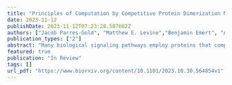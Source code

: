 ```yaml
---
title: "Principles of Computation by Competitive Protein Dimerization Networks"
date: 2023-11-12
publishDate: 2023-11-12T07:23:28.587662Z
authors: ["Jacob Parres-Gold", "Matthew E. Levine","Benjamin Emert", "Andrew Stuart", "Michael B. Elowitz"]
publication_types: ["2"]
abstract: "Many biological signaling pathways employ proteins that competitively dimerize in diverse combinations. These dimerization networks can perform biochemical computations, in which the concentrations of monomers (inputs) determine the concentrations of dimers (outputs). Despite their prevalence, little is known about the range of input-output computations that dimerization networks can perform (their 'expressivity') and how it depends on network size and connectivity. Using a systematic computational approach, we demonstrate that even small dimerization networks (3-6 monomers) are expressive, performing diverse multi-input computations. Further, dimerization networks are versatile, performing different computations when their protein components are expressed at different levels, such as in different cell types. Remarkably, individual networks with random interaction affinities, when large enough (>=8 proteins), can perform nearly all (~90%) potential one-input network computations merely by tuning their monomer expression levels. Thus, even the simple process of competitive dimerization provides a powerful architecture for multi-input, cell-type-specific signal processing."
featured: true
publication: "In Review"
tags: []
url_pdf: "https://www.biorxiv.org/content/10.1101/2023.10.30.564854v1"
---
```

